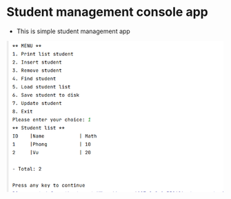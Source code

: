 # Student management console app
- This is simple student management app

![Feature image](assets/feature-image.png)